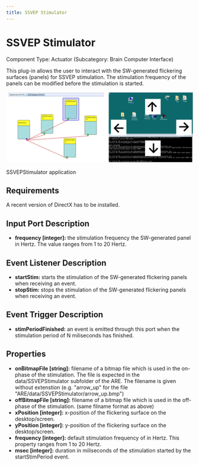 ```yaml
---
title: SSVEP Stimulator
---
```


# SSVEP Stimulator

Component Type: Actuator (Subcategory: Brain Computer Interface)

This plug-in allows the user to interact with the SW-generated flickering surfaces (panels) for SSVEP stimulation. The stimulation frequency of the panels can be modified before the stimulation is started.

![Screenshot: SSVEPStimulator application](./img/SSVEPStimulator.jpg "Screenshot: SSVEPStimulator application")

SSVEPStimulator application

## Requirements

A recent version of DirectX has to be installed.

## Input Port Description

- **frequency \[integer\]:** the stimulation frequency the SW-generated panel in Hertz. The value ranges from 1 to 20 Hertz.

## Event Listener Description

- **startStim:** starts the stimulation of the SW-generated flickering panels when receiving an event.
- **stopStim:** stops the stimulation of the SW-generated flickering panels when receiving an event.

## Event Trigger Description

- **stimPeriodFinished:** an event is emitted through this port when the stimulation period of N miliseconds has finished.

## Properties

- **onBitmapFile \[string\]:** filename of a bitmap file which is used in the on-phase of the stimulation. The file is expected in the data/SSVEPStimulator subfolder of the ARE. The filename is given without extenstion (e.g. "arrow_up" for the file "ARE/data/SSVEPStimulator/arrow_up.bmp")
- **offBitmapFile \[string\]:** filename of a bitmap file which is used in the off-phase of the stimulation. (same filname format as above)
- **xPosition \[integer\]:** x-position of the flickering surface on the desktop/screen.
- **yPosition \[integer\]:** y-position of the flickering surface on the desktop/screen.
- **frequency \[integer\]:** default stimulation frequency of in Hertz. This property ranges from 1 to 20 Hertz.
- **msec \[integer\]:** duration in miliseconds of the stimulation started by the startStimPeriod event.
